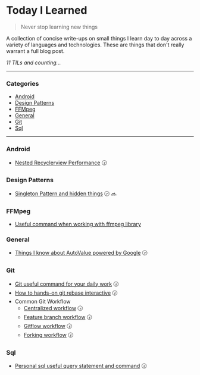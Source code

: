 # Today I Learned

> Never stop learning new things

A collection of concise write-ups on small things I learn day to day across a
variety of languages and technologies. These are things that don't really
warrant a full blog post.

_11 TILs and counting..._

---

### Categories

* [Android](README.md#Android)
* [Design Patterns](README.md#Design-Patterns)
* [FFMpeg](README.md#FFMpeg)
* [General](README.md#General)
* [Git](README.md#Git)
* [Sql](README.md#Sql)

---

### Android

- [Nested Recyclerview Performance](android/nested-recyclerview.md) :clock330:

### Design Patterns

- [Singleton Pattern and hidden things](design-pattern/singleton-pattern.md) :clock330: :soon:

### FFMpeg

- [Useful command when working with ffmpeg library](ffmpeg/useful-command.md)

### General

- [Things I know about AutoValue powered by Google](general/auto-value.md) :clock330:

### Git

- [Git useful command for your daily work](git/useful-command.md) :clock330:
- [How to hands-on git rebase interactive](git/git-rebase-interactive.md) :clock330:
- Common Git Workflow
  + [Centralized workflow](git/workflows/centralized-workflow.md) :clock330:
  + [Feature branch workflow](git/workflows/feature-branch-workflow.md) :clock330:
  + [Gitflow workflow](git/workflows/gitflow-workflow.md) :clock330:
  + [Forking workflow](git/workflows/forking-workflow.md) :clock330:

### Sql

- [Personal sql useful query statement and command](sql/useful-command.md) :clock330:
